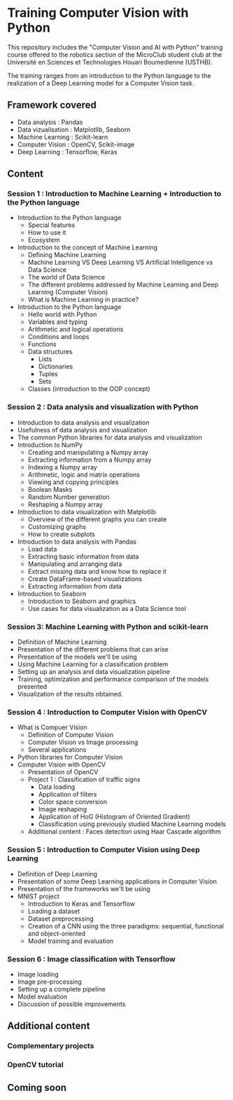 # Training Computer Vision with Python
This repository includes the "Computer Vision and AI with Python" training course offered to the robotics section of the MicroClub student club at the Université en Sciences et Technologies Houari Boumedienne (USTHB). 

The training ranges from an introduction to the Python language to the realization of a Deep Learning model for a Computer Vision task. 
## Framework covered
- Data analysis : Pandas
- Data vizualisation : Matplotlib, Seaborn
- Machine Learning : Scikit-learn
- Computer Vision : OpenCV, Scikit-image
- Deep Learning : Tensorflow, Keras
## Content
### Session 1 : Introduction to Machine Learning + Introduction to the Python language
- Introduction to the Python language
    - Special features
    - How to use it
    - Ecosystem
- Introduction to the concept of Machine Learning
    - Defining Machine Learning
    - Machine Learning VS Deep Learning VS Artificial Intelligence vs Data Science
    - The world of Data Science
    - The different problems addressed by Machine Learning and Deep Learning (Computer Vision)
    - What is Machine Learning in practice?
- Introduction to the Python language
    - Hello world with Python
    - Variables and typing
    - Arithmetic and logical operations
    - Conditions and loops
    - Functions
    - Data structures
        - Lists
        - Dictionaries
        - Tuples
        - Sets
    - Classes (introduction to the OOP concept)
### Session 2 : Data analysis and visualization with Python
- Introduction to data analysis and visualization
- Usefulness of data analysis and visualization
- The common Python libraries for data analysis and visualization
- Introduction to NumPy 
    - Creating and manipulating a Numpy array
    - Extracting information from a Numpy array
    - Indexing a Numpy array
    - Arithmetic, logic and matrix operations
    - Viewing and copying principles
    - Boolean Masks
    - Random Number generation
    - Reshaping a Numpy array
- Introduction to data visualization with Matplotlib
    - Overview of the different graphs you can create
    - Customizing graphs
    - How to create subplots
- Introduction to data analysis with Pandas
    - Load data
    - Extracting basic information from data
    - Manipulating and arranging data
    - Extract missing data and know how to replace it
    - Create DataFrame-based visualizations
    - Extracting information from data
- Introduction to Seaborn
    - Introduction to Seaborn and graphics
    - Use cases for data visualization as a Data Science tool
### Session 3: Machine Learning with Python and scikit-learn
- Definition of Machine Learning
- Presentation of the different problems that can arise
- Presentation of the models we'll be using
- Using Machine Learning for a classification problem
- Setting up an analysis and data visualization pipeline
- Training, optimization and performance comparison of the models presented
- Visualization of the results obtained.

### Session 4 : Introduction to Computer Vision with OpenCV
- What is Compuer Vision 
    - Definition of Computer Vision
    - Computer Vision vs Image processing
    - Several applications
- Python libraries for Computer Vision
- Computer Vision with OpenCV
    - Presentation of OpenCV
    - Project 1 : Classification of traffic signs
        - Data loading
        - Application of filters
        - Color space conversion
        - Image reshaping
        - Application of HoG (Histogram of Oriented Gradient)
        - Classification using previously studied Machine Learning models
    - Additional content : Faces detection using Haar Cascade algorithm 
### Session 5 : Introduction to Computer Vision using Deep Learning
- Definition of Deep Learning
- Presentation of some Deep Learning applications in Computer Vision
- Presentation of the frameworks we'll be using
- MNIST project
    - Introduction to Keras and Tensorflow
    - Loading a dataset
    - Dataset preprocessing
    - Creation of a CNN using the three paradigms: sequential, functional and object-oriented
    - Model training and evaluation
### Session 6 : Image classification with Tensorflow 
- Image loading 
- Image pre-processing
- Setting up a complete pipeline
- Model evaluation
- Discussion of possible improvements
## Additional content
### Complementary projects
### OpenCV tutorial
## Coming soon